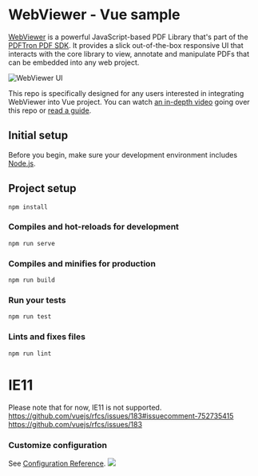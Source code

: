 # WebViewer - Vue sample

[WebViewer](https://www.pdftron.com/documentation/web/) is a powerful JavaScript-based PDF Library that's part of the [PDFTron PDF SDK](https://www.pdftron.com). It provides a slick out-of-the-box responsive UI that interacts with the core library to view, annotate and manipulate PDFs that can be embedded into any web project.

![WebViewer UI](https://www.pdftron.com/downloads/pl/webviewer-ui.png)

This repo is specifically designed for any users interested in integrating WebViewer into Vue project. You can watch [an in-depth video](https://youtu.be/fCHkJ5_PLS0) going over this repo or [read a guide](https://www.pdftron.com/documentation/web/get-started/vue/).

## Initial setup

Before you begin, make sure your development environment includes [Node.js](https://nodejs.org/en/).

## Project setup
```
npm install
```

### Compiles and hot-reloads for development
```
npm run serve
```

### Compiles and minifies for production
```
npm run build
```

### Run your tests
```
npm run test
```

### Lints and fixes files
```
npm run lint
```

# IE11
Please note that for now, IE11 is not supported.
https://github.com/vuejs/rfcs/issues/183#issuecomment-752735415
https://github.com/vuejs/rfcs/issues/183

### Customize configuration
See [Configuration Reference](https://cli.vuejs.org/config/).
![](https://onepixel.pdftron.com/webviewer-vue-sample)
